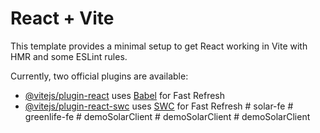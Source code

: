 # React + Vite

This template provides a minimal setup to get React working in Vite with HMR and some ESLint rules.

Currently, two official plugins are available:

- [@vitejs/plugin-react](https://github.com/vitejs/vite-plugin-react/blob/main/packages/plugin-react/README.md) uses [Babel](https://babeljs.io/) for Fast Refresh
- [@vitejs/plugin-react-swc](https://github.com/vitejs/vite-plugin-react-swc) uses [SWC](https://swc.rs/) for Fast Refresh
#   s o l a r - f e  
 # greenlife-fe
#   d e m o S o l a r C l i e n t  
 #   d e m o S o l a r C l i e n t  
 #   d e m o S o l a r C l i e n t  
 